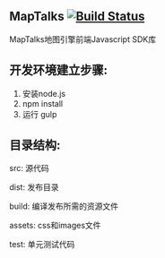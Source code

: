 MapTalks [![Build Status](https://travis-ci.org/MapTalks/maptalks.js.svg?branch=master)](https://travis-ci.org/MapTalks/maptalks.js)
------

MapTalks地图引擎前端Javascript SDK库

开发环境建立步骤:
-----------------

1. 安装node.js
2. npm install
3. 运行 gulp


目录结构:
-----------------

src: 源代码

dist: 发布目录

build: 编译发布所需的资源文件

assets: css和images文件

test: 单元测试代码
